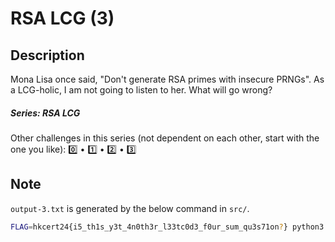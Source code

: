 RSA LCG (3)
===

## Description

Mona Lisa once said, "Don't generate RSA primes with insecure PRNGs". As a LCG-holic, I am not going to listen to her. What will go wrong?

##### Series: RSA LCG

Other challenges in this series (not dependent on each other, start with the one you like): [0️⃣](/challenges/222391861) • [1️⃣](/challenges/191436469) • [2️⃣](/challenges/667212561) • [3️⃣](/challenges/457848091)


## Note

`output-3.txt` is generated by the below command in `src/`.

```bash
FLAG=hkcert24{i5_th1s_y3t_4n0th3r_l33tc0d3_f0ur_sum_qu3s71on?} python3 chall-3.py | tee output-3.txt
```
